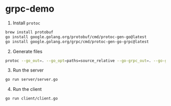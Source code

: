 # grpc-demo

1. Install `protoc`

```bash
brew install protobuf
go install google.golang.org/protobuf/cmd/protoc-gen-go@latest
go install google.golang.org/grpc/cmd/protoc-gen-go-grpc@latest
```

2. Generate files

```bash
protoc --go_out=. --go_opt=paths=source_relative --go-grpc_out=. --go-grpc_opt=paths=source_relative user/user_service.proto
```

3. Run the server

```bash
go run server/server.go
```

4. Run the client

```bash
go run client/client.go
```

